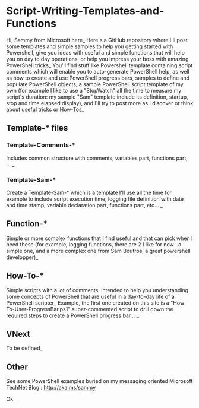 # Script-Writing-Templates-and-Functions
Hi, Sammy from Microsoft here_
Here's a GitHub repository where I'll post some templates and simple samples to help you getting started with Powershell, give you ideas with useful and simple functions that will help you on day to day operations, or help you impress your boss with amazing PowerShell tricks_
You'll find stuff like Powershell template containing script comments which will enable you to auto-generate PowerShell help, as well as how to create and use PowerShell progress bars, samples to define and populate PowerShell objects, a sample PowerShell script template of my own (for example I like to use a "StopWatch" all the time to measure my script's duration: my sample "Sam" template include its definition, startup, stop and time elapsed display), and I'll try to post more as I discover or think about useful tricks or How-Tos_
## Template-* files
### Template-Comments-*
Includes common structure with comments, variables part, functions part, ... _
### Template-Sam-*
Create a Template-Sam-* which is a template I'll use all the time for example to include script execution time, logging file definition with date and time stamp, variable declaration part, functions part, etc... _
## Function-*
Simple or more complex functions that I find useful and that can pick when I need these (for example, logging functions, there are 2 I like for now : a simple one, and a more complex one from Sam Boutros, a great powershell developper)_
## How-To-*
Simple scripts with a lot of comments, intended to help you understanding some concepts of PowerShell that are useful in a day-to-day life of a PowerShell scripter_
Example, the first one created on this site is a "How-To-User-ProgressBar.ps1" super-commented script to drill down the required steps to create a PowerShell progress bar... _
## VNext
To be defined_
## Other
See some PowerShell examples buried on my messaging oriented Microsoft TechNet Blog : http://aka.ms/sammy

Ok_
